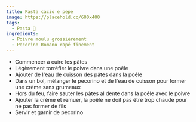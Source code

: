 ```yaml
---
title: Pasta cacio e pepe
image: https://placehold.co/600x400
tags:
  - Pasta 🍝
ingredients:
  - Poivre moulu grossièrement
  - Pecorino Romano rapé finement
---
```

* Commencer à cuire les pâtes
* Légèrement torréfier le poivre dans une poêle
* Ajouter de l'eau de cuisson des pâtes dans la poêle
* Dans un bol, mélanger le pecorino et de l'eau de cuisson pour former une crème sans grumeaux
* Hors du feu, faire sauter les pâtes al dente dans la poêle avec le poivre
* Ajouter la crème et remuer, la poêle ne doit pas être trop chaude pour ne pas former de fils
* Servir et garnir de pecorino